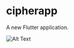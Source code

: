 # cipherapp

A new Flutter application.

![Alt Text](https://media.giphy.com/media/vFKqnCdLPNOKc/giphy.gif)
